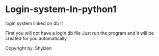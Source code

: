 # Login-system-In-python1
login system linked on db !!

First you will not have a login.db file
Just run the program and it will be created for you automatically 


Copyright by: Shyizen
